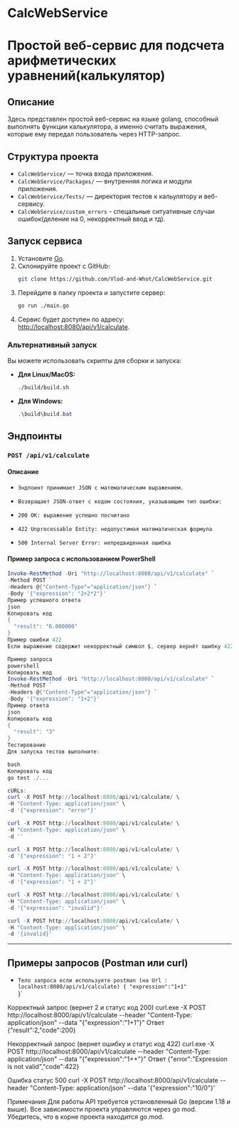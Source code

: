 # CalcWebService

# Простой веб-сервис для подсчета арифметических уравнений(калькулятор)

## Описание
Здесь представлен простой веб-сервис на языке golang, способный выполнять функции калькулятора, а именно считать выражения, которые ему передал пользователь через HTTP-запрос.

## Структура проекта

- `CalcWebService/` — точка входа приложения.
- `CalcWebService/Packages/` — внутренняя логика и модули приложения.
- `CalcWebService/Tests/` — директория тестов к кальулятору и веб-сервису.
- `CalcWebService/custom_errors` - спецальные ситуативные случаи ошибок(деление на 0, некорректный ввод и тд).

## Запуск сервиса

1. Установите [Go](https://go.dev/dl/).
2. Склонируйте проект с GitHub:
    ```bash
    git clone https://github.com/Vlod-and-Whot/CalcWebService.git
    ```
3. Перейдите в папку проекта и запустите сервер:
    ```bash
    go run ./main.go
    ```
4. Сервис будет доступен по адресу: [http://localhost:8080/api/v1/calculate](http://localhost:8080/api/v1/calculate).

### Альтернативный запуск
Вы можете использовать скрипты для сборки и запуска:
- **Для Linux/MacOS:**
    ```bash
    ./build/build.sh
    ```
- **Для Windows:**
    ```powershell
    .\build\build.bat
    ```

## Эндпоинты

### `POST /api/v1/calculate`

#### Описание
- `Эндпоинт принимает JSON с математическим выражением.`
- `Возвращает JSON-ответ с кодом состояния, указывающим тип ошибки:`

- `200 OK: выражение успешно посчитано`
- `422 Unprocessable Entity: недопустимая математическая формула`
- `500 Internal Server Error: непредвиденная ошибка`

#### Пример запроса с использованием PowerShell

```powershell
Invoke-RestMethod -Uri "http://localhost:8080/api/v1/calculate" `
-Method POST `
-Headers @{"Content-Type"="application/json"} `
-Body '{"expression": "2+2*2"}'
Пример успешного ответа
json
Копировать код
{
  "result": "6.000000"
}
Пример ошибки 422
Если выражение содержит некорректный символ $, сервер вернёт ошибку 422:

Пример запроса
powershell
Копировать код
Invoke-RestMethod -Uri "http://localhost:8080/api/v1/calculate" `
-Method POST `
-Headers @{"Content-Type"="application/json"} `
-Body '{"expression": "1+2"}'
Пример ответа
json
Копировать код
{
  "result": "3"
}
Тестирование
Для запуска тестов выполните:

bash
Копировать код
go test ./...

cURLs:
curl -X POST http://localhost:8080/api/v1/calculate/ \
-H "Content-Type: application/json" \
-d '{"expression": "error"}'

curl -X POST http://localhost:8080/api/v1/calculate/ \
-H "Content-Type: application/json" \
-d ''

curl -X POST http://localhost:8080/api/v1/calculate/ \
-d '{"expression": "1 + 2"}'

curl -X POST http://localhost:8080/api/v1/calculate/ \
-H "Content-Type: application/json" \
-d '{"expression": "1 + 2"}'

curl -X POST http://localhost:8080/api/v1/calculate/ \
-H "Content-Type: application/json" \
-d '{"expression": "invalid"}'

curl -X POST http://localhost:8080/api/v1/calculate/ \
-H "Content-Type: application/json" \
-d '{invalid}'
```
----------------------------------------------------------
## Примеры запросов (Postman или curl)

- `Тело запроса если используете postman (на Url : localhost:8080/api/v1/calculate)
  {
      "expression":"1+1"`   
  }`

Корректный запрос (вернет 2 и статус код 200)
    curl.exe -X POST http://localhost:8000/api/v1/calculate --header "Content-Type: application/json" --data "{\"expression\":\"1+1\"}"
Ответ
    {"result":2,"code":200}

Некорректный запрос (вернет ошибку и статус код 422)
    curl.exe -X POST http://localhost:8000/api/v1/calculate --header "Content-Type: application/json" --data "{\"expression\":\"1++\"}"
Ответ
    {"error":"Expression is not valid","code":422}

Ошибка статус 500
    curl -X POST http://localhost:8000/api/v1/calculate --header "Content-Type: application/json" --data '{"expression":"10/0"}'



Примечания
Для работы API требуется установленный Go (версии 1.18 и выше).
Все зависимости проекта управляются через go mod. Убедитесь, что в корне проекта находится go.mod.

